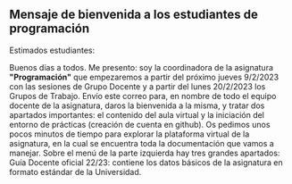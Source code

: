 ## Mensaje de bienvenida a los estudiantes de programación

Estimados estudiantes:

Buenos días a todos. Me presento: soy la coordinadora de la asignatura **"Programación"** que empezaremos a partir del próximo jueves 9/2/2023 con las sesiones de Grupo Docente y a partir del lunes 20/2/2023 los Grupos de Trabajo. Envío este correo para, en nombre de todo el equipo docente de la asignatura, daros la bienvenida a la misma, y tratar dos apartados importantes: el contenido del aula virtual y la iniciación del entorno de prácticas (creación de cuenta en github).
Os pedimos unos pocos minutos de tiempo para explorar la plataforma virtual de la asignatura, en la cual se encuentra toda la documentación que vamos a manejar. Sobre el menú de la parte izquierda hay tres grandes apartados:
Guía Docente oficial 22/23: contiene los datos básicos de la asignatura en formato estándar de la Universidad.

